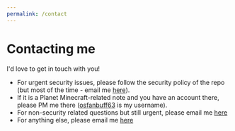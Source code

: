 ```yaml
---
permalink: /contact
---
```


# Contacting me

I'd love to get in touch with you!

- For urgent security issues, please follow the security policy of the repo (but most of the time - email me [here](mailto:osfanbuff63+security@gmail.com)).
- If it is a Planet Minecraft-related note and you have an account there, please PM me there ([osfanbuff63](https://www.planetminecraft.com/account/pms/new/) is my username).
- For non-security related questions but still urgent, please email me [here](mailto:osfanbuff63+urgent@gmail.com)
- For anything else, please email me [here](mailto:osfanbuff63+nonurgent@gmail.com)
